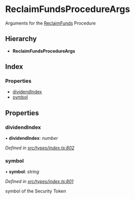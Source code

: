 # ReclaimFundsProcedureArgs

Arguments for the [ReclaimFunds](../enums/_types_index_.proceduretype.md#reclaimfunds) Procedure

## Hierarchy

* **ReclaimFundsProcedureArgs**

## Index

### Properties

* [dividendIndex](_types_index_.reclaimfundsprocedureargs.md#dividendindex)
* [symbol](_types_index_.reclaimfundsprocedureargs.md#symbol)

## Properties

### dividendIndex

• **dividendIndex**: _number_

_Defined in_ [_src/types/index.ts:802_](https://github.com/PolymathNetwork/polymath-sdk/blob/550676f/src/types/index.ts#L802)

### symbol

• **symbol**: _string_

_Defined in_ [_src/types/index.ts:801_](https://github.com/PolymathNetwork/polymath-sdk/blob/550676f/src/types/index.ts#L801)

symbol of the Security Token

